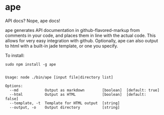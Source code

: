 ape
===

API docs? Nope, ape docs!

ape generates API documentation in github-flavored-markup from comments in your code, and places them in line with the actual code. This allows for very easy integration with github.
Optionally, ape can also output to html with a built-in jade template, or one you specify.

To install:

    sudo npm install -g ape


    Usage: node ./bin/ape [input file|directory list]

    Options:
      --md            Output as markdown        [boolean]  [default: true]
      --html          Output as HTML            [boolean]  [default: false]
      --template, -t  Template for HTML output  [string]
      --output, -o    Output directory          [string]
